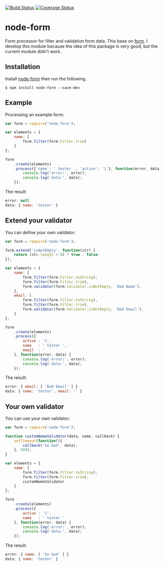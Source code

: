 [![Build Status][travis-image]][travis-url]
[![Coverage Status][coveralls-image]][coveralls-url]

# node-form

Form processor for filter and validation form data. This base on [form](https://github.com/baryshev/form).
I develop this module because the idea of this package is very good, but the current module didn't work.

## Installation

Install [node-form](https://travis-ci.org/sangtt/node-form) then run the following.

```shell
$ npm install node-form --save-dev
```

## Example

Processing an example form:

```javascript
var form = require('node-form');

var elements = {
    name: [
        form.filter(form.Filter.trim)
    ]
};

form
    .create(elements)
    .process({'name': ' tester ', 'active': '1'}, function(error, data) {
        console.log('error:', error);
        console.log('data:', data);
    });
```

The result:

```javascript
error: null
data: { name: 'tester' }
```

## Extend your validator

You can define your own validator:

```javascript
var form = require('node-form');

form.extend('isNotEmpty', function(str) {
    return (str.length > 0) ? true : false;
});

var elements = {
    name: [
        form.filter(form.Filter.toString),
        form.filter(form.Filter.trim),
        form.validator(form.Validator.isNotEmpty, 'Bad Name'),
    ],
    email: [
        form.filter(form.Filter.toString),
        form.filter(form.Filter.trim),
        form.validator(form.Validator.isNotEmpty, 'Bad Email'),
    ]
};

form
    .create(elements)
    .process({
        active : '1',
        name   : ' tester ',
        email  : '  '
    }, function(error, data) {
        console.log('error:', error);
        console.log('data:', data);
    });
```

The result:

```javascript
error: { email: [ 'Bad Email' ] }
data: { name: 'tester', email: '' }
```

## Your own validator

You can use your own validator:

```javascript
var form = require('node-form');

function customNameValidator(data, name, callback) {
    setTimeout(function(){
        callback('So bad', data);
    }, 500);
}

var elements = {
    name: [
        form.filter(form.Filter.toString),
        form.filter(form.Filter.trim),
        customNameValidator
    ]
};

form
    .create(elements)
    .process({
        active : '1',
        name   : ' tester '
    }, function(error, data) {
        console.log('error:', error);
        console.log('data:', data);
    });
```

The result:

```javascript
error: { name: [ 'So bad' ] }
data: { name: 'tester' }
```




[travis-image]:    https://travis-ci.org/sangtt/node-form.svg?style=flat-square
[coveralls-image]: https://img.shields.io/coveralls/sangtt/node-form/master.svg?style=flat-square
[travis-url]:      https://travis-ci.org/sangtt/node-form
[coveralls-url]:   https://coveralls.io/github/sangtt/node-form?branch=master
